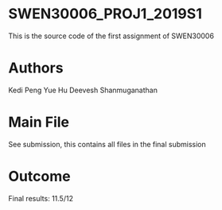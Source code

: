 # SWEN30006_PROJ1_2019S1
This is the source code of the first assignment of SWEN30006


# Authors 
Kedi Peng
Yue Hu
Deevesh Shanmuganathan

# Main File 
See submission, this contains all files in the final submission

# Outcome
Final results: 11.5/12
